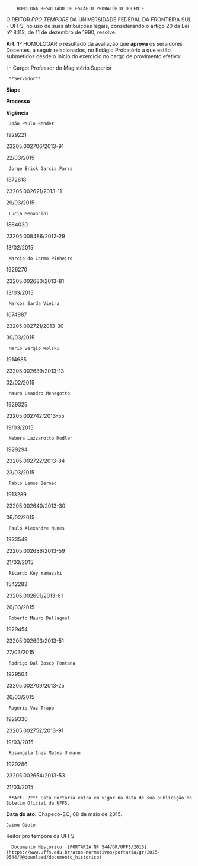        HOMOLOGA RESULTADO DE ESTÁGIO PROBATÓRIO DOCENTE  

O REITOR *PRO TEMPORE* DA UNIVERSIDADE FEDERAL DA FRONTEIRA SUL - UFFS, no uso de suas atribuições legais, considerando o artigo 20 da Lei nº 8.112, de 11 de dezembro de 1990, resolve:

 **Art. 1º** HOMOLOGAR o resultado da avaliação que **aprova** os servidores Docentes, a seguir relacionados, no Estágio Probatório a que estão submetidos desde o início do exercício no cargo de provimento efetivo:

 I - Cargo: Professor do Magistério Superior

     **Servidor**

   **Siape**

   **Processo**

   **Vigência**

     João Paulo Bender

   1929221

   23205.002706/2013-91

   22/03/2015

     Jorge Erick Garcia Parra

   1872818

   23205.002621/2013-11

   29/03/2015

     Lucia Menoncini

   1884030

   23205.008486/2012-29

   13/02/2015

     Marcio do Carmo Pinheiro

   1926270

   23205.002680/2013-81

   13/03/2015

     Marcos Sarda Vieira

   1674987

   23205.002721/2013-30

   30/03/2015

     Mario Sergio Wolski

   1914685

   23205.002639/2013-13

   02/02/2015

     Mauro Leandro Menegotto

   1929325

   23205.002742/2013-55

   19/03/2015

     Nebora Lazzarotto Modler

   1929294

   23205.002722/2013-84

   23/03/2015

     Pablo Lemos Berned

   1913289

   23205.002640/2013-30

   06/02/2015

     Paulo Alexandre Nunes

   1933549

   23205.002686/2013-59

   21/03/2015

     Ricardo Key Yamazaki

   1542283

   23205.002691/2013-61

   26/03/2015

     Roberto Mauro Dallagnol

   1929454

   23205.002693/2013-51

   27/03/2015

     Rodrigo Dal Bosco Fontana

   1929504

   23205.002709/2013-25

   26/03/2015

     Rogerio Vaz Trapp

   1929330

   23205.002752/2013-91

   19/03/2015

     Rosangela Ines Matos Uhmann

   1929286

   23205.002654/2013-53

   21/03/2015

     **Art. 2º** Esta Portaria entra em vigor na data de sua publicação no Boletim Oficial da UFFS.

  

   **Data do ato:** Chapecó-SC, 08 de maio de 2015.   
 

    Jaime Giolo   
 Reitor pro tempore da UFFS 

      Documento Histórico  [PORTARIA Nº 544/GR/UFFS/2015](https://www.uffs.edu.br/atos-normativos/portaria/gr/2015-0544/@@download/documento_historico)     
      